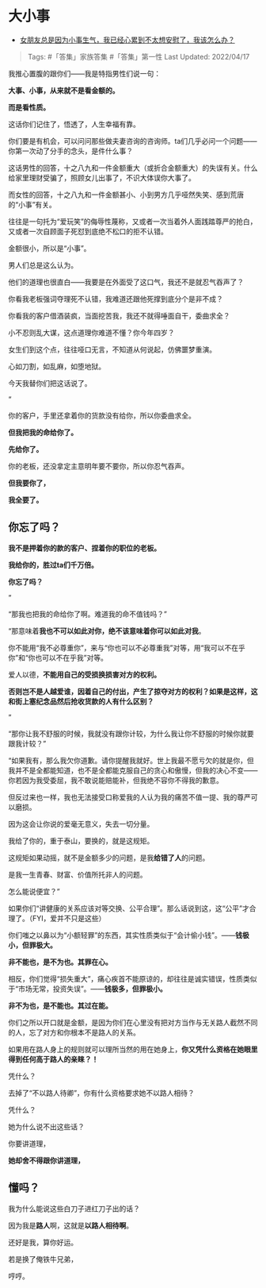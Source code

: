# 大小事

- [女朋友总是因为小事生气，我已经心累到不太想安慰了，我该怎么办？](https://www.zhihu.com/question/37761060/answer/2443252984)

>Tags: #「答集」家族答集 #「答集」第一性 
>Last Updated: 2022/04/17  

我推心置腹的跟你们——我是特指男性们说一句：

**大事、小事，从来就不是看金额的。**

**而是看性质。**

这话你们记住了，悟透了，人生幸福有靠。

  

你们要是有机会，可以问问那些做夫妻咨询的咨询师。ta们几乎必问一个问题——你第一次动了分手的念头，是件什么事？

这话男性的回答，十之八九和一件金额重大（或折合金额重大）的失误有关。什么给家里理财受骗了，照顾女儿出事了，不识大体误你大事了。

而女性的回答，十之八九和一件金额甚小、小到男方几乎哑然失笑、感到荒唐的“小事”有关。

往往是一句托为“爱玩笑”的侮辱性蔑称，又或者一次当着外人面践踏尊严的抢白，又或者一次自顾面子死怼到底绝不松口的拒不认错。

金额很小，所以是“小事”。

男人们总是这么认为。

他们的道理也很直白——我要是在外面受了这口气，我还不是就忍气吞声了？

你看我老板强词夺理死不认错，我难道还跟他死撑到底分个是非不成？

你看我的客户借酒装疯，当面挖苦我，我还不就得唾面自干，委曲求全？

小不忍则乱大谋，这点道理你难道不懂？你今年四岁？

女生们到这个点，往往哑口无言，不知道从何说起，仿佛噩梦重演。

心如刀割，如乱麻，如堕地狱。

  

今天我替你们把这话说了。

  

“

你的客户，手里还拿着你的货款没有给你，所以你委曲求全。

**但我把我的命给你了。**

**先给你了。**

你的老板，还没拿定主意明年要不要你，所以你忍气吞声。

**但我要你了，**

**我全要了。**

## **你忘了吗？**

**我不是押着你的款的客户、捏着你的职位的老板。**

**我给你的，胜过ta们千万倍。**

**你忘了吗？**

”

  

“那我也把我的命给你了啊。难道我的命不值钱吗？”

  

“那意味着**我也不可以如此对你，**绝不该意味着**你可以如此对我**。

你不能用“我不必尊重你”，来与“你也可以不必尊重我”对等，用“我可以不在乎你”和“你也可以不在乎我”对等。

爱人以德，**不能用自己的受损换损害对方的权利。**

**否则岂不是人越爱谁，因着自己的付出，产生了掠夺对方的权利？如果是这样，这和街上塞纪念品然后抢收货款的人有什么区别？**

”

  

“那你让我不舒服的时候，我就没有跟你计较，为什么我让你不舒服的时候你就要跟我计较？”

  

“如果我有，那么我欠你道歉。请你提醒我就好。世上我最不愿亏欠的就是你，但我并不是全都能知道，也不是全都能克服自己的贪心和傲慢，但我的决心不变——你若因为我受委屈，我不敢说能赔能补，但我绝不容你不得我的歉意。

但反过来也一样，我也无法接受口称爱我的人认为我的痛苦不值一提、我的尊严可以磨损。

因为这会让你说的爱毫无意义，失去一切分量。

我给了你的，重于泰山，要换的，就是这规矩。

这规矩如果动摇，就不是金额多少的问题，是我**给错了人**的问题。

是我一生青春、财富、价值所托非人的问题。

怎么能说便宜？”

  

如果你们“讲健康的关系应该对等交换、公平合理”。那么话说到这，这“公平”才合理了。（FYI，爱并不只是这些）

你们嗤之以鼻以为“小额轻罪”的东西，其实性质类似于“会计偷小钱”。——**钱极小，但罪极大。**

**非不能也，是不为也。其罪在心。**

相反，你们觉得“损失重大”，痛心疾首不能原谅的，却往往是诚实错误，性质类似于“市场无常，投资失误”。——**钱极多，但罪极小。**

**非不为也，是不能也。其过在能。**

你们之所以开口就是金额，是因为你们在心里没有把对方当作与无关路人截然不同的人，忘了对方和你根本不是路人的关系。

如果用在路人身上的规则就可以理所当然的用在她身上，**你又凭什么资格在她眼里得到任何高于路人的亲睐？！**

凭什么？

去掉了“不以路人待卿”，你有什么资格要求她不以路人相待？

凭什么？

  

她为什么说不出这些话？

  

你要讲道理，

**她却舍不得跟你讲道理，**

## **懂吗？**

  

我为什么能说这些白刀子进红刀子出的话？

因为我是**路人**啊，这就是**以路人相待啊**。

  

还好是我，算你好运。

  

若是换了俺铁牛兄弟，

哼哼。